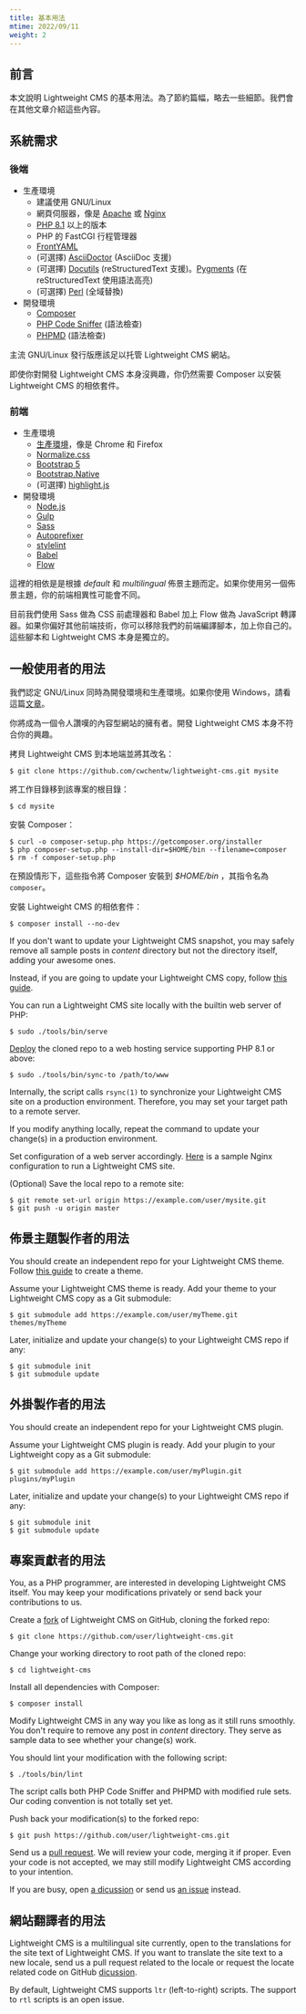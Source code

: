 ```yaml
---
title: 基本用法
mtime: 2022/09/11
weight: 2
---
```


## 前言

本文說明 Lightweight CMS 的基本用法。為了節約篇幅，略去一些細節。我們會在其他文章介紹這些內容。

## 系統需求

### 後端

* 生產環境
  * 建議使用 GNU/Linux
  * 網頁伺服器，像是 [Apache](https://httpd.apache.org/) 或 [Nginx](https://www.nginx.com/)
  * [PHP 8.1](https://www.php.net/) 以上的版本
  * PHP 的 FastCGI 行程管理器
  * [FrontYAML](https://github.com/mnapoli/FrontYAML)
  * (可選擇) [AsciiDoctor](https://asciidoctor.org/) (AsciiDoc 支援)
  * (可選擇) [Docutils](https://docutils.sourceforge.io/) (reStructuredText 支援)。[Pygments](https://pygments.org/) (在 reStructuredText 使用語法高亮)
  * (可選擇) [Perl](https://www.perl.org/) (全域替換)
* 開發環境
  * [Composer](https://getcomposer.org/)
  * [PHP Code Sniffer](https://github.com/squizlabs/PHP_CodeSniffer) (語法檢查)
  * [PHPMD](https://phpmd.org/) (語法檢查)

主流 GNU/Linux 發行版應該足以托管 Lightweight CMS 網站。

即使你對開發 Lightweight CMS 本身沒興趣，你仍然需要 Composer 以安裝 Lightweight CMS 的相依套件。

### 前端

* 生產環境
  * [生產環境](https://browsehappy.com/)，像是 Chrome 和 Firefox
  * [Normalize.css](https://necolas.github.io/normalize.css/)
  * [Bootstrap 5](https://getbootstrap.com/)
  * [Bootstrap.Native](https://thednp.github.io/bootstrap.native/)
  * (可選擇) [highlight.js](https://highlightjs.org/)
* 開發環境
  * [Node.js](https://nodejs.org/)
  * [Gulp](https://gulpjs.com/)
  * [Sass](https://sass-lang.com/)
  * [Autoprefixer](https://github.com/postcss/autoprefixer)
  * [stylelint](https://stylelint.io/)
  * [Babel](https://babeljs.io/)
  * [Flow](https://flow.org/en/)

這裡的相依是是根據 *default* 和 *multilingual* 佈景主題而定。如果你使用另一個佈景主題，你的前端相異性可能會不同。

目前我們使用 Sass 做為 CSS 前處理器和 Babel 加上 Flow 做為 JavaScript 轉譯器。如果你偏好其他前端技術，你可以移除我們的前端編譯腳本，加上你自己的。這些腳本和 Lightweight CMS 本身是獨立的。

## 一般使用者的用法

我們認定 GNU/Linux 同時為開發環境和生產環境。如果你使用 Windows，請看這篇[文章](/zh-tw/howto/run-lightweight-cms-on-windows/)。

你將成為一個令人讚嘆的內容型網站的擁有者。開發 Lightweight CMS 本身不符合你的興趣。

拷貝 Lightweight CMS 到本地端並將其改名：

```shell
$ git clone https://github.com/cwchentw/lightweight-cms.git mysite
```

將工作目錄移到該專案的根目錄：

```shell
$ cd mysite
```

安裝 Composer：

```shell
$ curl -o composer-setup.php https://getcomposer.org/installer
$ php composer-setup.php --install-dir=$HOME/bin --filename=composer
$ rm -f composer-setup.php
```

在預設情形下，這些指令將 Composer 安裝到 *$HOME/bin* ，其指令名為 `composer`。

安裝 Lightweight CMS 的相依套件：

```shell
$ composer install --no-dev
```

If you don't want to update your Lightweight CMS snapshot, you may safely remove all sample posts in *content* directory but not the directory itself, adding your awesome ones.

Instead, if you are going to update your Lightweight CMS copy, follow [this guide](/howto/how-to-upgrade-lightweight-cms/).

You can run a Lightweight CMS site locally with the builtin web server of PHP:

```
$ sudo ./tools/bin/serve
```

[Deploy](/deployment/) the cloned repo to a web hosting service supporting PHP 8.1 or above:

```
$ sudo ./tools/bin/sync-to /path/to/www
```

Internally, the script calls `rsync(1)` to synchronize your Lightweight CMS site on a production environment. Therefore, you may set your target path to a remote server.

If you modify anything locally, repeat the command to update your change(s) in a production environment.

Set configuration of a web server accordingly. [Here](https://github.com/cwchentw/lightweight-cms/blob/master/tools/etc/nginx.conf) is a sample Nginx configuration to run a Lightweight CMS site.

(Optional) Save the local repo to a remote site:

```
$ git remote set-url origin https://example.com/user/mysite.git
$ git push -u origin master
```

## 佈景主題製作者的用法

You should create an independent repo for your Lightweight CMS theme. Follow [this guide](/howto/how-to-create-lightweight-cms-theme/) to create a theme.

Assume your Lightweight CMS theme is ready. Add your theme to your Lightweight CMS copy as a Git submodule:

```shell
$ git submodule add https://example.com/user/myTheme.git themes/myTheme
```

Later, initialize and update your change(s) to your Lightweight CMS repo if any:

```
$ git submodule init
$ git submodule update
```

## 外掛製作者的用法

You should create an independent repo for your Lightweight CMS plugin.

Assume your Lightweight CMS plugin is ready. Add your plugin to your Lightweight copy as a Git submodule:

```shell
$ git submodule add https://example.com/user/myPlugin.git plugins/myPlugin
```

Later, initialize and update your change(s) to your Lightweight CMS repo if any:

```
$ git submodule init
$ git submodule update
```

## 專案貢獻者的用法

You, as a PHP programmer, are interested in developing Lightweight CMS itself. You may keep your modifications privately or send back your contributions to us.

Create a [fork](https://docs.github.com/en/get-started/quickstart/fork-a-repo) of Lightweight CMS on GitHub, cloning the forked repo:

```shell
$ git clone https://github.com/user/lightweight-cms.git
```

Change your working directory to root path of the cloned repo:

```shell
$ cd lightweight-cms
```

Install all dependencies with Composer:

```
$ composer install
```

Modify Lightweight CMS in any way you like as long as it still runs smoothly. You don't require to remove any post in *content* directory. They serve as sample data to see whether your change(s) work.

You should lint your modification with the following script:

```
$ ./tools/bin/lint
```

The script calls both PHP Code Sniffer and PHPMD with modified rule sets. Our coding convention is not totally set yet.

Push back your modification(s) to the forked repo:

```
$ git push https://github.com/user/lightweight-cms.git
```

Send us a [pull request](https://docs.github.com/en/pull-requests/collaborating-with-pull-requests/proposing-changes-to-your-work-with-pull-requests/about-pull-requests). We will review your code, merging it if proper. Even your code is not accepted, we may still modify Lightweight CMS according to your intention.

If you are busy, open [a dicussion](https://github.com/cwchentw/lightweight-cms/discussions) or send us [an issue](https://github.com/cwchentw/lightweight-cms/issues) instead.

## 網站翻譯者的用法

Lightweight CMS is a multilingual site currently, open to the translations for the site text of Lightweight CMS. If you want to translate the site text to a new locale, send us a pull request related to the locale or request the locate related code on GitHub [dicussion](https://github.com/cwchentw/lightweight-cms/discussions).

By default, Lightweight CMS supports `ltr` (left-to-right) scripts. The support to `rtl` scripts is an open issue.
